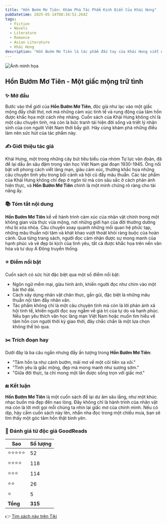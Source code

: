 ```yaml
---
title: "Hồn Bướm Mơ Tiên: Khám Phá Tác Phẩm Kinh Điển Của Khái Hưng"
pubDatetime: 2025-05-14T08:34:52.264Z
tags:
  - Fiction
  - Novels
  - Literature
  - Romance
  - Asian Literature
  - Khái Hưng
description: "Hồn Bướm Mơ Tiên là tác phẩm đầu tay của Khái Hưng viết năm 1933, và cũng là tác phẩm đầu tiên của Tự Lực Văn Đoàn. Mặc dù chỉ là truyện ngắn vỏn vẹn chừng một trăm trang giấy, nhưng nó lại là tác phẩm nổi tiếng nhất của Khái Hưng, được nhiều người say mê, hâm mộ, cũng được coi là tác phẩm thành công nhất của ông. Một truyện tình lãng mạn tuyệt vời, bay bướm y như các truyện ngắn của Ivan Tourgueniev, giá trị nghệ thuật rất cao, tâm lý nhân vật sâu sắc thể hiện sự tranh đấu giằng co giữa tình yêu và lòng mộ đạo ở nội tâm một người đệ tử xuất gia, nó cũng là một trong những tác phẩm giá trị nhất của nền văn học cận đại và hiện đại nước nhà."
---
```


![Ảnh minh họa](https://images-na.ssl-images-amazon.com/images/S/compressed.photo.goodreads.com/books/1398420153i/18686159.jpg) 

## Hồn Bướm Mơ Tiên - Một giấc mộng trữ tình

### ✨ Mở đầu  
Bước vào thế giới của **Hồn Bướm Mơ Tiên**, độc giả như lạc vào một giấc mộng đầy chất thơ, nơi mà những cảm xúc tinh tế và rung động của tâm hồn được khắc họa một cách nhẹ nhàng. Cuốn sách của Khái Hưng không chỉ là một câu chuyện tình, mà còn là bức tranh tái hiện đời sống và triết lý nhân sinh của con người Việt Nam thời bấy giờ. Hãy cùng khám phá những điều làm nên sức hút của tác phẩm này.

### ✍️ Giới thiệu tác giả  
Khái Hưng, một trong những cây bút tiêu biểu của nhóm Tự lực văn đoàn, đã để lại dấu ấn sâu đậm trong văn học Việt Nam giai đoạn 1930-1945. Ông nổi bật với phong cách viết lãng mạn, giàu cảm xúc, thường khắc họa những câu chuyện tình yêu trong bối cảnh xã hội cũ đầy mâu thuẫn. Các tác phẩm của Khái Hưng không chỉ đẹp ở ngôn từ mà còn sâu sắc ở cách phản ánh hiện thực, và **Hồn Bướm Mơ Tiên** chính là một minh chứng rõ ràng cho tài năng ấy.

### 📚 Tóm tắt nội dung  
**Hồn Bướm Mơ Tiên** kể về hành trình cảm xúc của nhân vật chính trong một không gian vừa thực vừa mộng, nơi những giới hạn của đời thường dường như bị xóa nhòa. Câu chuyện xoay quanh những mối quan hệ phức tạp, những mâu thuẫn nội tâm và khát khao vượt thoát khỏi ràng buộc của hoàn cảnh. Qua từng trang sách, người đọc cảm nhận được sự mong manh của hạnh phúc và vẻ đẹp bi kịch của tình yêu, tất cả được khắc họa trên nền văn hóa và tư duy Á Đông truyền thống.

### ⭐ Điểm nổi bật  
Cuốn sách có sức hút đặc biệt qua một số điểm nổi bật:  
- Ngôn ngữ mềm mại, giàu hình ảnh, khiến người đọc như chìm vào một bài thơ dài.  
- Cách xây dựng nhân vật chân thực, gần gũi, đặc biệt là những mâu thuẫn nội tâm đầy nhân văn.  
- Tác phẩm không chỉ là một câu chuyện tình mà còn là lời phản ánh xã hội tinh tế, khiến người đọc suy ngẫm về giá trị của tự do và hạnh phúc.  
Nếu bạn yêu thích văn học lãng mạn Việt Nam hoặc muốn tìm hiểu về tâm hồn con người thời kỳ giao thời, đây chắc chắn là một lựa chọn không thể bỏ qua.

### ✂️ Trích đoạn hay  
Dưới đây là ba câu ngắn nhưng đầy ấn tượng trong **Hồn Bướm Mơ Tiên**:  
- "Tâm hồn ta như cánh bướm, mãi mơ về một cõi tiên xa xôi."  
- "Tình yêu là giấc mộng, đẹp mà mong manh như sương sớm."  
- "Giữa đời thực, ta chỉ mong một lần được sống trọn với giấc mơ."  

### 🔚 Kết luận  
**Hồn Bướm Mơ Tiên** là một cuốn sách để lại dư âm sâu lắng, như một khúc nhạc buồn mà đẹp đến nao lòng. Đây không chỉ là hành trình của nhân vật mà còn là lời mời gọi mỗi chúng ta nhìn lại giấc mơ của chính mình. Nếu có dịp, hãy cầm cuốn sách này lên, nhẩn nha đọc trong một chiều mưa, bạn sẽ tìm thấy một góc tâm hồn thật bình yên.


### 💖 Đánh giá từ độc giả GoodReads

| Sao    | Số lượng |
|--------|----------|
| ⭐⭐⭐⭐⭐ | 52 |
| ⭐⭐⭐⭐ | 118 |
| ⭐⭐⭐ | 114 |
| ⭐⭐ | 26 |
| ⭐ | 5 |
| **Tổng** | **315** |


👉 [Tìm sách này trên Tiki](https://tiki.vn/search?q=H%E1%BB%93n%20B%C6%B0%E1%BB%9Bm%20M%C6%A1%20Ti%C3%AAn)